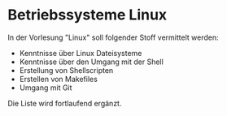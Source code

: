 # Betriebssysteme Linux

In der Vorlesung "Linux" soll folgender Stoff vermittelt werden:

- Kenntnisse über Linux Dateisysteme
- Kenntnisse über den Umgang mit der Shell
- Erstellung von Shellscripten
- Erstellen von Makefiles
- Umgang mit Git

Die Liste wird fortlaufend ergänzt.


